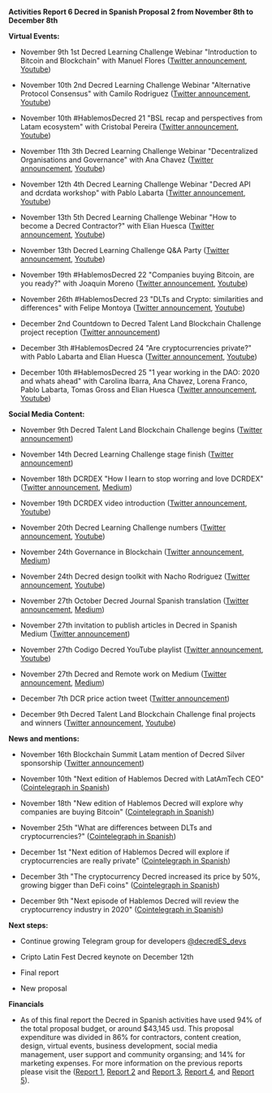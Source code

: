 **Activities Report 6 Decred in Spanish Proposal 2 from November 8th to December 8th**

**Virtual Events:**

-  November 9th 1st Decred Learning Challenge Webinar "Introduction to Bitcoin and Blockchain" with Manuel Flores ([Twitter announcement](https://twitter.com/Decred_ES/status/1325908617770512385), [Youtube](https://youtu.be/epZY2put3zQ))

-  November 10th 2nd Decred Learning Challenge Webinar "Alternative Protocol Consensus" with Camilo Rodriguez ([Twitter announcement](https://twitter.com/Decred_ES/status/1326274399243218944), [Youtube](https://youtu.be/rTjVKqKLI1w))

-  November 10th #HablemosDecred 21 "BSL recap and perspectives from Latam ecosystem" with Cristobal Pereira ([Twitter announcement](https://twitter.com/Decred_ES/status/1326279642169348096), [Youtube](https://youtu.be/sTaghDgY5k8))

-  November 11th 3th Decred Learning Challenge Webinar "Decentralized Organisations and Governance" with Ana Chavez ([Twitter announcement](https://twitter.com/Decred_ES/status/1326633190442868737), [Youtube](https://youtu.be/8GwzMhoEyO4))

-  November 12th 4th Decred Learning Challenge Webinar "Decred API and dcrdata workshop" with Pablo Labarta ([Twitter announcement](https://twitter.com/Decred_ES/status/1327000676505948166), [Youtube](https://youtu.be/uuYf8Z28TcA))

-  November 13th 5th Decred Learning Challenge Webinar "How to become a Decred Contractor?" with Elian Huesca ([Twitter announcement](https://twitter.com/Decred_ES/status/1327347110455480321), [Youtube](https://youtu.be/kqbejo0sA5c))

-  November 13th Decred Learning Challenge Q&A Party ([Twitter announcement](https://twitter.com/Decred_ES/status/1327357791967846401), [Youtube]())

-  November 19th #HablemosDecred 22 "Companies buying Bitcoin, are you ready?" with Joaquin Moreno ([Twitter announcement](https://twitter.com/Decred_ES/status/1328819770876162049), [Youtube](https://youtu.be/N2hxP8I6hbM))

-  November 26th #HablemosDecred 23 "DLTs and Crypto: similarities and differences" with Felipe Montoya ([Twitter announcement](https://twitter.com/Decred_ES/status/1331372082354130946), [Youtube](https://youtu.be/tu5OqKQhSbk))

-  December 2nd Countdown to Decred Talent Land Blockchain Challenge project reception ([Twitter announcement](https://twitter.com/Decred_ES/status/1334195734716018691))

-  December 3th #HablemosDecred 24 "Are cryptocurrencies private?" with Pablo Labarta and Elian Huesca ([Twitter announcement](https://twitter.com/Decred_ES/status/1333896288279080961), [Youtube](https://youtu.be/Uv_fnF5M8nk))

-  December 10th #HablemosDecred 25 "1 year working in the DAO: 2020 and whats ahead" with Carolina Ibarra, Ana Chavez, Lorena Franco, Pablo Labarta, Tomas Gross and Elian Huesca ([Twitter announcement](https://twitter.com/Decred_ES/status/1336710415410204672), [Youtube](https://youtu.be/ldddE_mNSM4))


**Social Media Content:**

-  November 9th Decred Talent Land Blockchain Challenge begins ([Twitter announcement](https://twitter.com/Decred_ES/status/1325817130978340868))

-  November 14th Decred Learning Challenge stage finish ([Twitter announcement](https://twitter.com/Decred_ES/status/1327723903955984385))

-  November 18th DCRDEX "How I learn to stop worring and love DCRDEX" ([Twitter announcement](https://twitter.com/Decred_ES/status/1329171430165065730), [Medium](https://medium.com/decred-es/c%C3%B3mo-aprend%C3%AD-a-dejar-de-preocuparme-y-amar-el-dcrdex-74e4ecf7bf70))

-  November 19th DCRDEX video introduction ([Twitter announcement](https://twitter.com/Decred_ES/status/1329434144858902528), [Youtube](https://youtu.be/TG6hXT4Ev_Q))

-  November 20th Decred Learning Challenge numbers ([Twitter announcement](https://twitter.com/Decred_ES/status/1329952687245430787), [Youtube](https://www.youtube.com/playlist?list=PLHZZTXR_CIhJrZHnf3xgUrF6EdNsuG_Qa))

-  November 24th Governance in Blockchain ([Twitter announcement](https://twitter.com/Decred_ES/status/1331257851386408960), [Medium](https://medium.com/decred-es/gobernanza-en-blockchain-parte-uno-769ea44eff1d))

-  November 24th Decred design toolkit with Nacho Rodriguez ([Twitter announcement](https://twitter.com/Decred_ES/status/1331329575935225858), [Youtube](https://youtu.be/czqQTw4VNBM))

-  November 27th October Decred Journal Spanish translation ([Twitter announcement](https://twitter.com/Decred_ES/status/1332372854038532096), [Medium](https://medium.com/decred-es/revista-decred-octubre-2020-6046236fc0c1))

-  November 27th invitation to publish articles in Decred in Spanish Medium ([Twitter announcement](https://twitter.com/Decred_ES/status/1332429047155073024))

-  November 27th Codigo Decred YouTube playlist ([Twitter announcement](https://twitter.com/Decred_ES/status/1332474332946305024), [Youtube](https://www.youtube.com/playlist?list=PLHZZTXR_CIhKL5I-4wAiBZcciZk-dW5Jn))

-  November 27th Decred and Remote work on Medium ([Twitter announcement](https://twitter.com/Decred_ES/status/1332534707666493442), [Medium](https://medium.com/decred-es/hablemos-decred-sobre-el-proyecto-y-sobre-el-trabajo-remoto-e5a2510364ae))

-  December 7th DCR price action tweet ([Twitter announcement](https://twitter.com/Decred_ES/status/1335942039704391680))

-  December 9th Decred Talent Land Blockchain Challenge final projects and winners ([Twitter announcement](https://twitter.com/Decred_ES/status/1336771446362808320), [Youtube](https://youtu.be/CQTitBVUMMY))


**News and mentions:**

-   November 16th Blockchain Summit Latam mention of Decred Silver sponsorship ([Twitter announcement](https://twitter.com/BlockSummitLA/status/1328325977726988288))

-   November 10th "Next edition of Hablemos Decred with LatAmTech CEO" ([Cointelegraph in Spanish](https://es.cointelegraph.com/news/next-edition-of-hablemos-decred-will-feature-latamtechs-ceo))

-   November 18th "New edition of Hablemos Decred will explore why companies are buying Bitcoin" ([Cointelegraph in Spanish](https://es.cointelegraph.com/news/new-edition-of-hablemos-decred-will-deal-with-the-topic-of-companies-buying-bitcoin))

-   November 25th "What are differences between DLTs and cryptocurrencies?" ([Cointelegraph in Spanish](https://es.cointelegraph.com/news/what-are-the-differences-between-dlt-and-cryptocurrencies))

-   December 1st "Next edition of Hablemos Decred will explore if cryptocurrencies are really private" ([Cointelegraph in Spanish](https://es.cointelegraph.com/news/next-edition-of-lets-talk-decred-will-focus-on-cryptocurrencies-and-privacy))

-   December 3th "The cryptocurrency Decred increased its price by 50%, growing bigger than DeFi coins" ([Cointelegraph in Spanish](https://es.cointelegraph.com/news/the-decred-cryptocurrency-increased-by-50-and-surpassed-defi-coins))

-   December 9th "Next episode of Hablemos Decred will review the cryptocurrency industry in 2020" ([Cointelegraph in Spanish](https://es.cointelegraph.com/news/next-episode-of-hablemos-decred-will-review-what-happened-in-2020))


**Next steps:**

- Continue growing Telegram group for developers [@decredES_devs](https://t.me/decredES_devs)

- Cripto Latin Fest Decred keynote on December 12th 

- Final report 

- New proposal  


**Financials**

- As of this final report the Decred in Spanish activities have used 94% of the total proposal budget, or around $43,145 usd. This proposal expenditure was divided in 86% for contractors, content creation, design, virtual events, business development, social media management, user support and community organsing; and 14% for marketing expenses. For more information on the previous reports please visit the ([Report 1](https://www.reddit.com/r/decred/comments/hn4sve/activities_report_decred_en_espa%C3%B1ol_proposal_2/), [Report 2](https://www.reddit.com/r/decred/comments/i7ue8h/activities_report_decred_en_espa%C3%B1ol_proposal_2/) and [Report 3](https://www.reddit.com/r/decred/comments/ip0uke/activities_report_3_decred_en_espa%C3%B1ol_proposal_2/), [Report 4](), and [Report 5](https://github.com/DecredES/Monthly_reports/blob/master/Report_5.md)).
